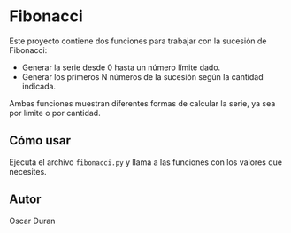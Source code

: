 # Fibonacci

Este proyecto contiene dos funciones para trabajar con la sucesión de Fibonacci:

- Generar la serie desde 0 hasta un número límite dado.  
- Generar los primeros N números de la sucesión según la cantidad indicada.

Ambas funciones muestran diferentes formas de calcular la serie, ya sea por límite o por cantidad.

## Cómo usar

Ejecuta el archivo `fibonacci.py` y llama a las funciones con los valores que necesites.

## Autor

Oscar Duran
